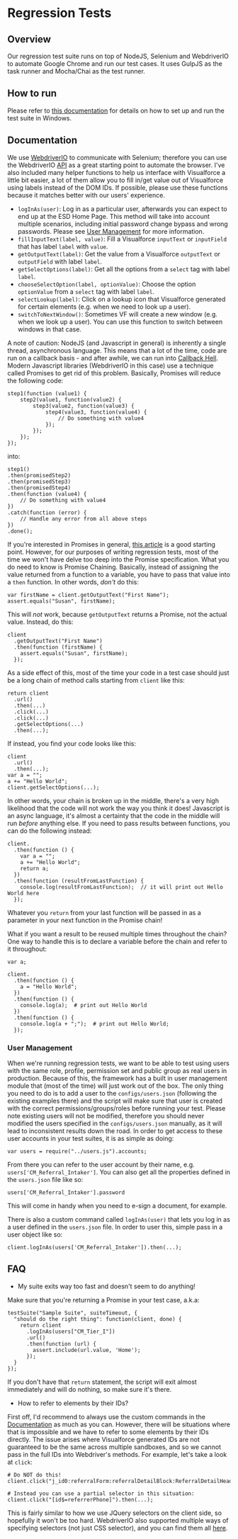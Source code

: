 # Regression Tests

## Overview

Our regression test suite runs on top of NodeJS, Selenium and WebdriverIO to automate Google Chrome
and run our test cases. It uses GulpJS as the task runner and Mocha/Chai as the test runner.

## How to run

Please refer to [this documentation](https://wiki.thementornetwork.com/display/IEADD/Regression+Tests+Set+Up)
for details on how to set up and run the test suite in Windows.

## Documentation

We use [WebdriverIO](http://webdriver.io/) to communicate with Selenium; therefore you can use the
WebdriverIO [API](http://webdriver.io/api.html) as a great starting point to automate the browser.
I've also included many helper functions to help us interface with Visualforce a little bit easier,
a lot of them allow you to fill in/get value out of Visualforce using labels instead of the DOM IDs.
If possible, please use these functions because it matches better with our users' experience.

- `logInAs(user)`: Log in as a particular user, afterwards you can expect to end up at the
ESD Home Page. This method will take into account multiple scenarios, including initial password
change bypass and wrong passwords.
Please see [User Management](#user-management) for more information.
- `fillInputText(label, value)`: Fill a Visualforce `inputText` or `inputField`
that has label `label` with `value`.
- `getOutputText(label)`: Get the value from a Visualforce `outputText` or
`outputField` with label `label`.
- `getSelectOptions(label)`: Get all the options from a `select` tag with label `label`.
- `chooseSelectOption(label, optionValue)`: Choose the option `optionValue` from
a `select` tag with label `label`.
- `selectLookup(label)`: Click on a lookup icon that Visualforce generated for certain
elements (e.g. when we need to look up a user).
- `switchToNextWindow()`: Sometimes VF will create a new window (e.g. when we look up a
user). You can use this function to switch between windows in that case.

A note of caution: NodeJS (and Javascript in general) is inherently a single thread, asynchronous
language. This means that a lot of the time, code are run on a callback basis - and after awhile,
we can run into [Callback Hell](http://callbackhell.com/). Modern Javascript libraries (WebdriverIO
in this case) use a technique called Promises to get rid of this problem. Basically, Promises will
reduce the following code:

```
step1(function (value1) {
    step2(value1, function(value2) {
        step3(value2, function(value3) {
            step4(value3, function(value4) {
                // Do something with value4
            });
        });
    });
});
```

into:

```
step1()
.then(promisedStep2)
.then(promisedStep3)
.then(promisedStep4)
.then(function (value4) {
    // Do something with value4
})
.catch(function (error) {
    // Handle any error from all above steps
})
.done();
```

If you're interested in Promises in general, [this article](http://www.html5rocks.com/en/tutorials/es6/promises/)
is a good starting point. However, for our purposes of writing regression tests, most of the time
we won't have delve too deep into the Promise specification. What you do need to know is Promise
Chaining. Basically, instead of assigning the value returned from a function to a variable, you
have to pass that value into a `then` function. In other words, *don't* do this:

```
var firstName = client.getOutputText("First Name");
assert.equals("Susan", firstName);
```

This will *not* work, because `getOutputText` returns a Promise, not the actual value. Instead,
do this:

```
client
  .getOutputText("First Name")
  .then(function (firstName) {
    assert.equals("Susan", firstName);
  });
```

As a side effect of this, most of the time your code in a test case should just be a long chain
of method calls starting from `client` like this:

```
return client
  .url()
  .then(...)
  .click(...)
  .click(...)
  .getSelectOptions(...)
  .then(...);
```

If instead, you find your code looks like this:

```
client
  .url()
  .then(...);
var a = "";
a += "Hello World";
client.getSelectOptions(...);
```

In other words, your chain is broken up in the middle, there's a very high likelihood that the code
will not work the way you think it does! Javascript is an async language, it's almost a certainty
that the code in the middle will run _before_ anything else. If you need to pass results between
functions, you can do the following instead:

```
client.
  .then(function () {
    var a = "";
    a += "Hello World";
    return a;
  })
  .then(function (resultFromLastFunction) {
    console.log(resultFromLastFunction);  // it will print out Hello World here
  });
```

Whatever you `return` from your last function will be passed in as a parameter in your next
function in the Promise chain!

What if you want a result to be reused multiple times throughout the chain? One way to handle this
is to declare a variable before the chain and refer to it throughout:

```
var a;

client.
  .then(function () {
    a = "Hello World";
  })
  .then(function () {
    console.log(a);  # print out Hello World
  })
  .then(function () {
    console.log(a + ";");  # print out Hello World;
  });
```

### User Management

When we're running regression tests, we want to be able to test using users with the same role,
profile, permission set and public group as real users in production. Because of this,
the framework has a built in user management module that (most of the time) will just work out of
the box. The only thing you need to do is to add a user to the `configs/users.json`
(following the existing examples there) and the script will make sure that user is created with the
correct permissions/groups/roles before running your test. Please note existing users will not
be modified, therefore you should never modified the users specified in the
`configs/users.json` manually, as it will lead to inconsistent results down the road.
In order to get access to these user accounts in your test suites, it is as simple as doing:

```
var users = require("../users.js").accounts;
```

From there you can refer to the user account by their name,
e.g. `users['CM_Referral_Intaker']`. You can also get all the properties defined in the
`users.json` file like so:

```
users['CM_Referral_Intaker'].password
```

This will come in handy when you need to e-sign a document, for example.

There is also a custom command called `logInAs(user)` that lets you log in as a user defined
in the `users.json` file. In order to user this, simple pass in a user object like so:

```
client.logInAs(users['CM_Referral_Intaker']).then(...);
```

## FAQ

- My suite exits way too fast and doesn't seem to do anything!

Make sure that you're returning a Promise in your test case, a.k.a:

```
testSuite("Sample Suite", suiteTimeout, {
  "should do the right thing": function(client, done) {
    return client
      .logInAs(users["CM_Tier_I"])
      .url()
      .then(function (url) {
        assert.include(url.value, 'Home');
      });
  }
});

```

If you don't have that `return` statement, the script will exit almost immediately and will do
nothing, so make sure it's there.

- How to refer to elements by their IDs?

First off, I'd recommend to always use the custom commands in the [Documentation](#documentation)
as much as you can. However, there will be situations where that is impossible and we have to refer
to some elements by their IDs directly. The issue arises where Visualforce generated IDs are not
guaranteed to be the same across multiple sandboxes, and so we cannot pass in the full IDs into
Webdriver's methods. For example, let's take a look at `click`:

```
# Do NOT do this!
client.click("j_id0:referralForm:referralDetailBlock:ReferralDetailHeader:referrerPhone").then(...);

# Instead you can use a partial selector in this situation:
client.click("[id$=referrerPhone]").then(...);
```

This is fairly similar to how we use JQuery selectors on the client side, so hopefully it won't be
too hard. WebdriverIO also supported multiple ways of specifying selectors (not just CSS selector),
and you can find them all [here](http://webdriver.io/guide/usage/selectors.html).